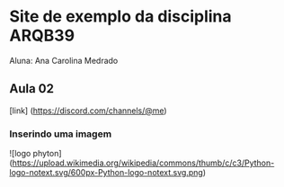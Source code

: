 # Site de exemplo da disciplina ARQB39

Aluna: Ana Carolina Medrado

## Aula 02
[link] (https://discord.com/channels/@me)

### Inserindo uma imagem
![logo phyton] (https://upload.wikimedia.org/wikipedia/commons/thumb/c/c3/Python-logo-notext.svg/600px-Python-logo-notext.svg.png)
